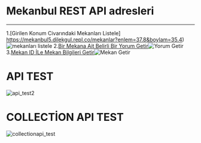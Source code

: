 # Mekanbul REST API adresleri
---
1.[Girilen Konum Civarındaki Mekanları Listele] https://mekanbul5.dilekgul.repl.co/mekanlar?enlem=37.8&boylam=35.4)![mekanları listele](https://user-images.githubusercontent.com/110824862/203410367-132e4d48-4dba-45cb-a536-6bc2cd432c4a.png)
2.[Bir Mekana Ait Belirli Bir Yorum Getir](https://mekanbul5.dilekgul.repl.co)![Yorum Getir](https://user-images.githubusercontent.com/110824862/203410376-972516a6-2bb6-44a2-bb6c-8335ddc24059.png)
3.[Mekan ID İLe Mekan Bilgileri Getir](https://mekanbul5.dilekgul.repl.co)![Mekan Getir](https://user-images.githubusercontent.com/110824862/203410353-6652c032-aad4-43e4-a78a-f8a0c7355f2f.png)
# API TEST
![api_test2](https://user-images.githubusercontent.com/110824862/204333346-dd028a70-2c81-45ca-85bb-166adac20982.png)

# COLLECTİON API TEST
![collectionapi_test](https://user-images.githubusercontent.com/110824862/204333640-2771da0a-2872-4b20-a4b9-d6ad99d79b7f.png)
